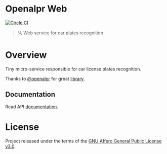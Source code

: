[ci]: https://circleci.com/gh/shal/openalpr-web
[ci-badge]: https://circleci.com/gh/shal/openalpr-web.svg?style=svg

# Openalpr Web

[![Circle CI][ci-badge]][ci]

> :mag: Web service for car plates recognition

# Overview

Tiny micro-service responsible for car license plates recognition.

Thanks to [@openalpr](https://github.com/openalpr) for great [library](https://github.com/openalpr/openalpr).

## Documentation

Read API [documentation](./docs/api.md).

# License

Project released under the terms of the [GNU Affero General Public License v3.0](./LICENSE).
